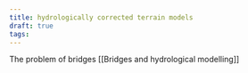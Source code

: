 ```yaml
---
title: hydrologically corrected terrain models
draft: true
tags:
---
```

The problem of bridges [[Bridges and hydrological modelling]]

